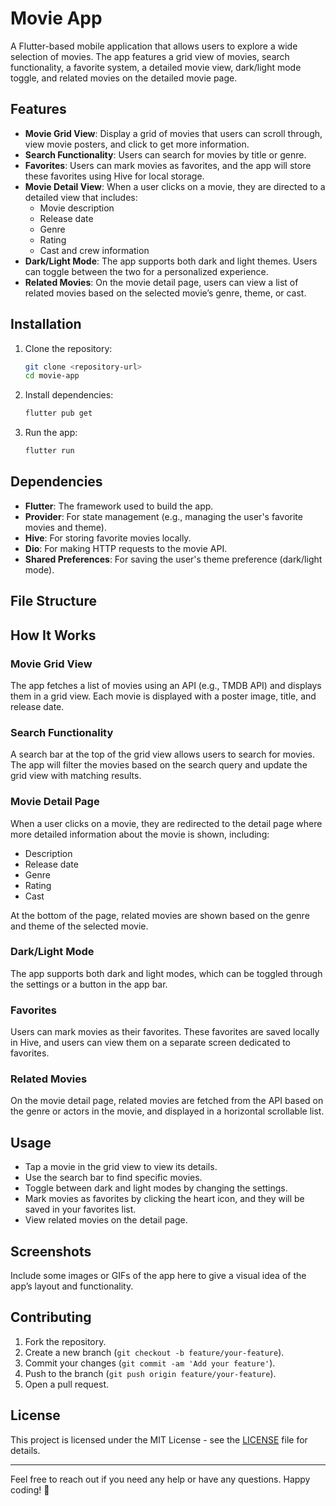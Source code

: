 # Movie App

A Flutter-based mobile application that allows users to explore a wide selection of movies. The app features a grid view of movies, search functionality, a favorite system, a detailed movie view, dark/light mode toggle, and related movies on the detailed movie page.

## Features

- **Movie Grid View**: Display a grid of movies that users can scroll through, view movie posters, and click to get more information.
- **Search Functionality**: Users can search for movies by title or genre.
- **Favorites**: Users can mark movies as favorites, and the app will store these favorites using Hive for local storage.
- **Movie Detail View**: When a user clicks on a movie, they are directed to a detailed view that includes:
  - Movie description
  - Release date
  - Genre
  - Rating
  - Cast and crew information
- **Dark/Light Mode**: The app supports both dark and light themes. Users can toggle between the two for a personalized experience.
- **Related Movies**: On the movie detail page, users can view a list of related movies based on the selected movie’s genre, theme, or cast.

## Installation

1. Clone the repository:
    ```bash
    git clone <repository-url>
    cd movie-app
    ```

2. Install dependencies:
    ```bash
    flutter pub get
    ```

3. Run the app:
    ```bash
    flutter run
    ```

## Dependencies

- **Flutter**: The framework used to build the app.
- **Provider**: For state management (e.g., managing the user's favorite movies and theme).
- **Hive**: For storing favorite movies locally.
- **Dio**: For making HTTP requests to the movie API.
- **Shared Preferences**: For saving the user's theme preference (dark/light mode).

## File Structure


## How It Works

### Movie Grid View

The app fetches a list of movies using an API (e.g., TMDB API) and displays them in a grid view. Each movie is displayed with a poster image, title, and release date.

### Search Functionality

A search bar at the top of the grid view allows users to search for movies. The app will filter the movies based on the search query and update the grid view with matching results.

### Movie Detail Page

When a user clicks on a movie, they are redirected to the detail page where more detailed information about the movie is shown, including:

- Description
- Release date
- Genre
- Rating
- Cast

At the bottom of the page, related movies are shown based on the genre and theme of the selected movie.

### Dark/Light Mode

The app supports both dark and light modes, which can be toggled through the settings or a button in the app bar.

### Favorites

Users can mark movies as their favorites. These favorites are saved locally in Hive, and users can view them on a separate screen dedicated to favorites.

### Related Movies

On the movie detail page, related movies are fetched from the API based on the genre or actors in the movie, and displayed in a horizontal scrollable list.

## Usage

- Tap a movie in the grid view to view its details.
- Use the search bar to find specific movies.
- Toggle between dark and light modes by changing the settings.
- Mark movies as favorites by clicking the heart icon, and they will be saved in your favorites list.
- View related movies on the detail page.

## Screenshots

Include some images or GIFs of the app here to give a visual idea of the app’s layout and functionality.

## Contributing

1. Fork the repository.
2. Create a new branch (`git checkout -b feature/your-feature`).
3. Commit your changes (`git commit -am 'Add your feature'`).
4. Push to the branch (`git push origin feature/your-feature`).
5. Open a pull request.

## License

This project is licensed under the MIT License - see the [LICENSE](LICENSE) file for details.

---

Feel free to reach out if you need any help or have any questions. Happy coding! 🚀
